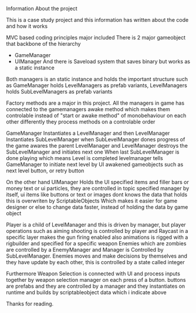 Information About the project

This is a case study project and this information has written about the code and how it works 

MVC based coding principles major included
There is 2 major gameobject that backbone of the hierarchy 
* GameManager
* UIManager
And there is Saveload system that saves binary but works as a static instance

Both managers is an static instance and holds the important structure such as 
GameManager holds LevelManagers as prefab variants, 
LevelManagers holds SubLevelManagers as prefab variants 

Factory methods are a major in this project. All the managers in game has connected to the gamemanagers awake method which makes them controlable instead of "start or awake method" of monobehaviour on each other differently they process methods on a controlable order

GameManager Instantiates a LevelManager and then LevelManager Instantiates SubLevelManager when SubLevelManager dones progress of the game awares the parent LevelManager and LevelManager destroys the SubLevelManager and initiates next one 
When last SubLevelManager is done playing which means Level is completed levelmanager tells GameManager to initiate next level by UI awakened gameobjects such as next level button, or retry button

On the other hand UIManager Holds the UI specified items and filler bars or money text or ui particles, they are controlled in topic specified manager by itself, ui items like buttons or text or images dont knows the data that holds this is overwriten by ScriptableObjects
Which makes it easier for game designer or else to change data faster, instead of holding the data by game object 

Player is a child of LevelManager and this is driven by manager, but player operations such as aiming shooting is controlled by player and Raycast in a specific layer makes the gun firing enabled also animations is rigged with a rigbuilder and specified for a specific weapon 
Enemies which are zombies are controlled by a EnemyManager and Manager is Controlled by SubLevelManager. Enemies moves and make decisions by themselves and they have update by each other, this is controlled by a state called integer 

Furthermore Weapon Selection is connected with UI and process inputs together by weapon selection manager on each press of a button. buttons are prefabs and they are controlled by a manager and they instantiates on runtime and builds by scriptableobject data which i indicate above

Thanks for reading.
